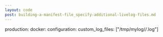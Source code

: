 ```yaml
---
layout: code
post: building-a-manifest-file_specify-additional-livelog-files.md
---
```



production:
    docker:
        configuration:
            custom_log_files: ["/tmp/mylog/*/*.log"]
